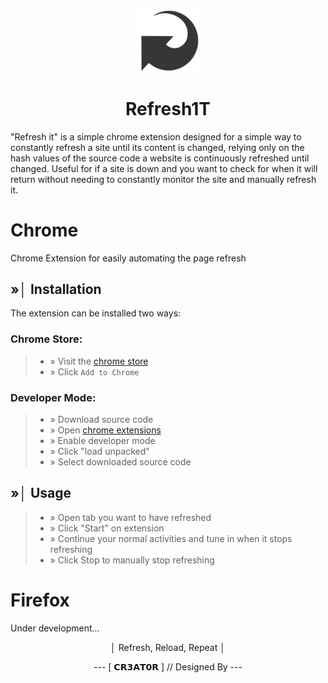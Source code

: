 <p align="center" width="75%">
    <img width="20%" src="logo.png">
</p>


<div align="center">
  <h1> Refresh1T </h1>
</div>

"Refresh it" is a simple chrome extension designed for a simple way to constantly refresh a site until its content is changed, relying only on the hash values of the source code a website is continuously refreshed until changed. Useful for if a site is down and you want to check for when it will return without needing to constantly monitor the site and manually refresh it. 

# Chrome
Chrome Extension for easily automating the page refresh

## »│ Installation
The extension can be installed two ways: 

### Chrome Store: 

> - » Visit the [chrome store](https://chrome.google.com/webstore/search/Refresh1T) 
> - » Click `Add to Chrome`
 
### Developer Mode:

> - » Download source code
> - » Open [chrome extensions](chrome://extensions)
> - » Enable developer mode
> - » Click "load unpacked"
> - » Select downloaded source code 
   
## »│ Usage
> - » Open tab you want to have refreshed
> - » Click "Start" on extension
> - » Continue your normal activities and tune in when it stops refreshing
> - » Click Stop to manually stop refreshing

# Firefox
Under development...

<div align="center">
 <p> │ Refresh, Reload, Repeat │ </p>
</div>
<div align="center">
--- [ 𝗖𝗥𝟯𝗔𝗧𝟬𝗥 ] // Designed By --- 
</div>
